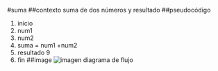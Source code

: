 #suma
##contexto
suma de dos números y resultado
##pseudocódigo
1. inicio 
2. num1
3. num2
4. suma = num1 +num2
5. resultado 9
6. fin
##image
![imagen diagrama de flujo]( http://2.1m.yt/PaTPRn.jpg)